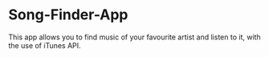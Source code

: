# Song-Finder-App
This app allows you to find music of your favourite artist and listen to it, with the use of iTunes API.
